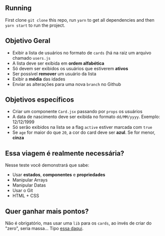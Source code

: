 ## Running

First clone `git clone` this repo, run `yarn` to get all dependencies and then `yarn start` to run the project.

## Objetivo Geral

- Exibir a lista de usuários no formato de `cards` (há na raiz um arquivo chamado `users.js`
- A lista deve ser exibida em **ordem alfabética**
- Só devem ser exibidos os usuários que estiverem **ativos**
- Ser possível **remover** um usuário da lista
- Exibir a **média** das idades
- Enviar as alterações para uma nova `branch` no Github

## Objetivos específicos

- Criar um componente `Card.jsx` passando por `props` os usuários
- A data de nascimento deve ser exibida no formato `dd/MM/yyyy`. Exemplo: 12/12/1999
- Só serão exibidos na lista se a flag `active` estiver marcada com `true`
- Se `age` for maior do que `20`, a cor do card deve ser **azul**. Se for menor, **cinza**

## Essa viagem é realmente necessária?

Nesse teste você demonstrará que sabe: 

- Usar **estados**, **componentes** e **propriedades**
- Manipular Arrays
- Manipular Datas
- Usar o Git
- HTML + CSS

## Quer ganhar mais pontos?

Não é obrigatório, mas usar uma `lib` para os `cards`, ao invés de criar do "zero", seria massa... Tipo [essa daqui](https://ant.design).


